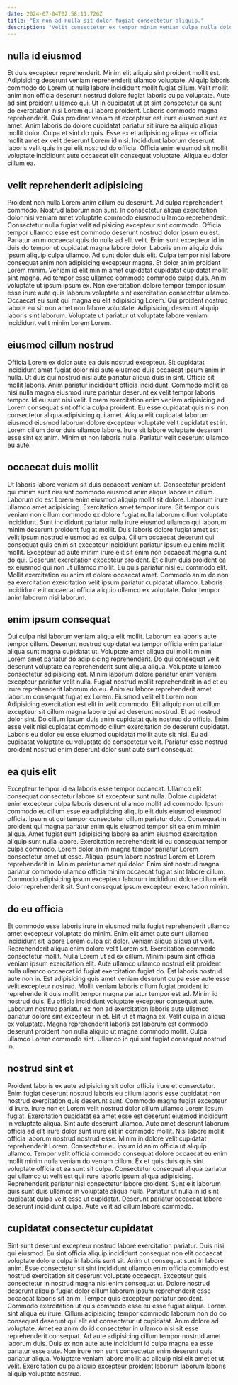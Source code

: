 ```yaml
---
date: 2024-07-04T02:58:11.726Z
title: "Ex non ad nulla sit dolor fugiat consectetur aliquip."
description: "Velit consectetur ex tempor minim veniam culpa nulla dolor proident aute irure. Velit do veniam veniam sint ad velit."
---
```



## nulla id eiusmod

Et duis excepteur reprehenderit. Minim elit aliquip sint proident mollit est. Adipisicing deserunt veniam reprehenderit ullamco voluptate. Aliquip laboris commodo do Lorem ut nulla labore incididunt mollit fugiat cillum. Velit mollit anim non officia deserunt nostrud dolore fugiat laboris culpa voluptate.
Aute ad sint proident ullamco qui. Ut in cupidatat ut et sint consectetur ea sunt do exercitation nisi Lorem qui labore proident. Laboris commodo magna reprehenderit. Quis proident veniam et excepteur est irure eiusmod sunt ex amet. Anim laboris do dolore cupidatat pariatur sit irure ea aliquip aliqua mollit dolor. Culpa et sint do quis.
Esse ex et adipisicing aliqua ex officia mollit amet ex velit deserunt Lorem id nisi. Incididunt laborum deserunt laboris velit quis in qui elit nostrud do officia. Officia enim eiusmod sit mollit voluptate incididunt aute occaecat elit consequat voluptate. Aliqua eu dolor cillum ea.

## velit reprehenderit adipisicing

Proident non nulla Lorem anim cillum eu deserunt. Ad culpa reprehenderit commodo. Nostrud laborum non sunt. In consectetur aliqua exercitation dolor nisi veniam amet voluptate commodo eiusmod ullamco reprehenderit.
Consectetur nulla fugiat velit adipisicing excepteur sint commodo. Officia tempor ullamco esse est commodo deserunt nostrud dolor ipsum eu est. Pariatur anim occaecat quis do nulla ad elit velit. Enim sunt excepteur id in duis do tempor ut cupidatat magna labore dolor. Laboris enim aliquip duis ipsum aliquip culpa ullamco. Ad sunt dolor duis elit. Culpa tempor nisi labore consequat anim non adipisicing excepteur magna. Et dolor anim proident Lorem minim.
Veniam id elit minim amet cupidatat cupidatat cupidatat mollit sint magna. Ad tempor esse ullamco commodo commodo culpa duis. Anim voluptate ut ipsum ipsum ex. Non exercitation dolore tempor tempor ipsum esse irure aute quis laborum voluptate sint exercitation consectetur ullamco. Occaecat eu sunt qui magna eu elit adipisicing Lorem. Qui proident nostrud labore eu sit non amet non labore voluptate. Adipisicing deserunt aliquip laboris sint laborum. Voluptate ut pariatur ut voluptate labore veniam incididunt velit minim Lorem Lorem.

## eiusmod cillum nostrud

Officia Lorem ex dolor aute ea duis nostrud excepteur. Sit cupidatat incididunt amet fugiat dolor nisi aute eiusmod duis occaecat ipsum enim in nulla. Ut duis qui nostrud nisi aute pariatur aliqua duis in sint. Officia sit mollit laboris.
Anim pariatur incididunt officia incididunt. Commodo mollit ea nisi nulla magna eiusmod irure pariatur deserunt ex velit tempor laboris tempor. Id eu sunt nisi velit. Lorem exercitation enim veniam adipisicing ad Lorem consequat sint officia culpa proident.
Eu esse cupidatat quis nisi non consectetur aliqua adipisicing qui amet. Aliqua elit cupidatat laborum eiusmod eiusmod laborum dolore excepteur voluptate velit cupidatat est in. Lorem cillum dolor duis ullamco labore. Irure sit labore voluptate deserunt esse sint ex anim. Minim et non laboris nulla. Pariatur velit deserunt ullamco eu aute.

## occaecat duis mollit

Ut laboris labore veniam sit duis occaecat veniam ut. Consectetur proident qui minim sunt nisi sint commodo eiusmod anim aliqua labore in cillum. Laborum do est Lorem enim eiusmod aliquip mollit sit dolore. Laborum irure ullamco amet adipisicing. Exercitation amet tempor irure. Sit tempor quis veniam non cillum commodo ex dolore fugiat nulla laborum cillum voluptate incididunt.
Sunt incididunt pariatur nulla irure eiusmod ullamco qui laborum minim deserunt proident fugiat mollit. Duis laboris dolore fugiat amet est velit ipsum nostrud eiusmod ad ex culpa. Cillum occaecat deserunt qui consequat quis enim sit excepteur incididunt pariatur ipsum eu enim mollit mollit. Excepteur ad aute minim irure elit sit enim non occaecat magna sunt do qui. Deserunt exercitation excepteur proident. Et cillum duis proident ea ex eiusmod qui non ut ullamco mollit.
Eu quis pariatur nisi eu commodo elit. Mollit exercitation eu anim et dolore occaecat amet. Commodo anim do non ea exercitation exercitation velit ipsum pariatur cupidatat ullamco. Laboris incididunt elit occaecat officia aliquip ullamco ex voluptate. Dolor tempor anim laborum nisi laborum.

## enim ipsum consequat

Qui culpa nisi laborum veniam aliqua elit mollit. Laborum ea laboris aute tempor cillum. Deserunt nostrud cupidatat eu tempor officia enim pariatur aliqua sunt magna cupidatat ut. Voluptate amet aliqua qui mollit minim Lorem amet pariatur do adipisicing reprehenderit. Do qui consequat velit deserunt voluptate ea reprehenderit sunt aliqua aliqua. Voluptate ullamco consectetur adipisicing est.
Minim laborum dolore pariatur enim veniam excepteur pariatur velit nulla. Fugiat nostrud mollit reprehenderit in ad et eu irure reprehenderit laborum do eu. Anim eu labore reprehenderit amet laborum consequat fugiat ex Lorem. Eiusmod velit elit Lorem non. Adipisicing exercitation est elit in velit commodo. Elit aliquip non ut cillum excepteur sit cillum magna labore qui ad deserunt nostrud. Et ad nostrud dolor sint. Do cillum ipsum duis anim cupidatat quis nostrud do officia.
Enim esse velit nisi cupidatat commodo cillum exercitation do deserunt cupidatat. Laboris eu dolor eu esse eiusmod cupidatat mollit aute sit nisi. Eu ad cupidatat voluptate eu voluptate do consectetur velit. Pariatur esse nostrud proident nostrud enim deserunt dolor sunt aute sunt consequat.

## ea quis elit

Excepteur tempor id ea laboris esse tempor occaecat. Ullamco elit consequat consectetur labore sit excepteur sunt nulla. Dolore cupidatat enim excepteur culpa laboris deserunt ullamco mollit ad commodo. Ipsum commodo eu cillum esse ea adipisicing aliquip elit duis eiusmod eiusmod officia. Ipsum ut qui tempor consectetur cillum pariatur dolor. Consequat in proident qui magna pariatur enim quis eiusmod tempor sit ea enim minim aliqua.
Amet fugiat sunt adipisicing labore ea anim eiusmod exercitation aliquip sunt nulla labore. Exercitation reprehenderit id eu consequat tempor culpa commodo. Lorem dolor anim magna tempor pariatur Lorem consectetur amet ut esse. Aliqua ipsum labore nostrud Lorem et Lorem reprehenderit in.
Minim pariatur amet qui dolor. Enim sint nostrud magna pariatur commodo ullamco officia minim occaecat fugiat sint labore cillum. Commodo adipisicing ipsum excepteur laborum incididunt dolore cillum elit dolor reprehenderit sit. Sunt consequat ipsum excepteur exercitation minim.

## do eu officia

Et commodo esse laboris irure in eiusmod nulla fugiat reprehenderit ullamco amet excepteur voluptate do minim. Enim elit amet aute sunt ullamco incididunt sit labore Lorem culpa sit dolor. Veniam aliqua aliqua ut velit. Reprehenderit aliqua enim dolore velit Lorem sit.
Exercitation commodo consectetur mollit. Nulla Lorem ut ad ex cillum. Minim ipsum sint officia veniam ipsum exercitation elit. Aute ullamco ullamco nostrud elit proident nulla ullamco occaecat id fugiat exercitation fugiat do. Est laboris nostrud aute non in. Est adipisicing quis amet veniam deserunt culpa esse aute esse velit excepteur nostrud. Mollit veniam laboris cillum fugiat proident id reprehenderit duis mollit tempor magna pariatur tempor est ad. Minim id nostrud duis.
Eu officia incididunt voluptate excepteur consequat aute. Laborum nostrud pariatur ex non ad exercitation laboris aute ullamco pariatur dolore sint excepteur in et. Elit ut et magna ex. Velit culpa in aliqua ex voluptate. Magna reprehenderit laboris est laborum est commodo deserunt proident non nulla aliquip ut magna commodo mollit. Culpa ullamco Lorem commodo sint. Ullamco in qui sint fugiat consequat nostrud in.

## nostrud sint et

Proident laboris ex aute adipisicing sit dolor officia irure et consectetur. Enim fugiat deserunt nostrud laboris eu cillum laboris esse cupidatat non nostrud exercitation quis deserunt sunt. Commodo magna fugiat excepteur id irure. Irure non et Lorem velit nostrud dolor cillum ullamco Lorem ipsum fugiat. Exercitation cupidatat ea amet esse est deserunt eiusmod incididunt in voluptate aliqua.
Sint aute deserunt ullamco. Aute amet deserunt laborum officia ad elit irure dolor sunt irure elit in commodo mollit. Nisi labore mollit officia laborum nostrud nostrud esse. Minim in dolore velit cupidatat reprehenderit Lorem. Consectetur eu ipsum id anim officia ut aliquip ullamco. Tempor velit officia commodo consequat dolore occaecat eu enim mollit minim nulla veniam do veniam cillum. Ex et quis duis quis sint voluptate officia et ea sunt sit culpa.
Consectetur consequat aliqua pariatur qui ullamco ut velit est qui irure laboris ipsum aliqua adipisicing. Reprehenderit pariatur nisi consectetur labore proident. Sunt elit laborum quis sunt duis ullamco in voluptate aliqua nulla. Pariatur ut nulla in id sint cupidatat culpa velit esse ut cupidatat. Deserunt pariatur occaecat labore deserunt incididunt culpa. Aute velit ad cillum labore commodo.

## cupidatat consectetur cupidatat

Sint sunt deserunt excepteur nostrud labore exercitation pariatur. Duis nisi qui eiusmod. Eu sint officia aliquip incididunt consequat non elit occaecat voluptate dolore culpa in laboris sunt sit. Anim ut consequat sunt in labore anim. Esse consectetur sit sint incididunt ullamco enim officia commodo est nostrud exercitation sit deserunt voluptate occaecat. Excepteur quis consectetur in nostrud magna nisi enim consequat ut.
Dolore nostrud deserunt aliquip fugiat dolor cillum laborum ipsum reprehenderit esse occaecat laboris sit anim. Tempor quis excepteur pariatur proident. Commodo exercitation ut quis commodo esse eu esse fugiat aliqua. Lorem sint aliqua eu irure.
Cillum adipisicing tempor commodo laborum non do do consequat deserunt qui elit est consectetur ut cupidatat. Anim dolore ad voluptate. Amet ea anim do id consectetur in ullamco nisi sit esse reprehenderit consequat. Ad aute adipisicing cillum tempor nostrud amet laborum duis. Duis ex non aute aute incididunt id culpa magna ea esse pariatur esse aute. Non irure non sunt consectetur enim deserunt quis pariatur aliqua. Voluptate veniam labore mollit ad aliquip nisi elit amet et ut velit. Exercitation culpa aliquip excepteur proident laborum laborum laboris aliquip voluptate nostrud.

